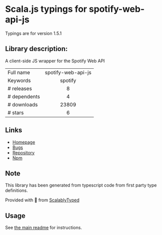 
# Scala.js typings for spotify-web-api-js

Typings are for version 1.5.1

## Library description:
A client-side JS wrapper for the Spotify Web API

|                    |                 |
| ------------------ | :-------------: |
| Full name          | spotify-web-api-js |
| Keywords           | spotify |
| # releases         | 8 |
| # dependents       | 4 |
| # downloads        | 23809 |
| # stars            | 6 |

## Links
- [Homepage](https://github.com/JMPerez/spotify-web-api-js)
- [Bugs](https://github.com/JMPerez/spotify-web-api-js/issues)
- [Repository](https://github.com/JMPerez/spotify-web-api-js)
- [Npm](https://www.npmjs.com/package/spotify-web-api-js)
    


## Note
This library has been generated from typescript code from first party type definitions.

Provided with :purple_heart: from [ScalablyTyped](https://github.com/oyvindberg/ScalablyTyped)

## Usage
See [the main readme](../../readme.md) for instructions.



